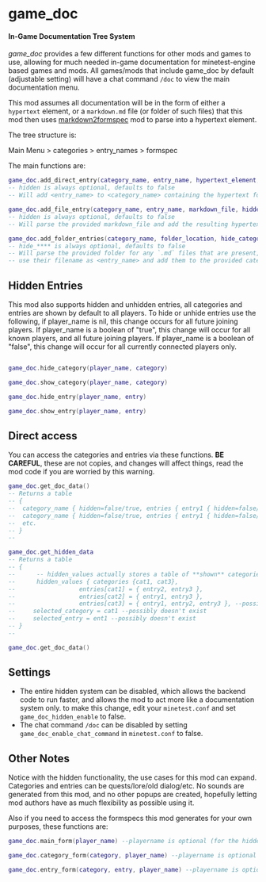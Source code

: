 # game_doc
#### In-Game Documentation Tree System


*game_doc* provides a few different functions for other mods and games to use, allowing for much needed in-game documentation for minetest-engine based games and mods. All games/mods that include game_doc by default (adjustable setting) will have a chat command `/doc` to view the main documentation menu.

This mod assumes all documentation will be in the form of either a `hypertext` element, or a `markdown.md` file (or folder of such files) that this mod then uses [markdown2formspec](https://github.com/ExeVirus/markdown2formspec) mod to parse into a hypertext element.


The tree structure is:

Main Menu \> categories \> entry_names \> formspec


The main functions are:

```lua
game_doc.add_direct_entry(category_name, entry_name, hypertext_element, hidden)
-- hidden is always optional, defaults to false
-- Will add <entry_name> to <category_name> containing the hypertext formspec element to be displayed

game_doc.add_file_entry(category_name, entry_name, markdown_file, hidden)
-- hidden is always optional, defaults to false
-- Will parse the provided markdown_file and add the resulting hypertext element to be found at <entry_name> in <category_name>

game_doc.add_folder_entries(category_name, folder_location, hide_category, hide_elements)
-- hide_**** is always optional, defaults to false
-- Will parse the provided folder for any `.md` files that are present, turn them into hypertext elements,
-- use their filename as <entry_name> and add them to the provided category. 


```

## Hidden Entries

This mod also supports hidden and unhidden entries, all categories and entries are shown by default to all players. To hide or unhide entries use the following, if player_name is nil, this change occurs for all future joining players. If player_name is a boolean of "true", this change will occur
for all known players, and all future joining players. If player_name is a boolean of "false", this change will occur for all currently connected players only. 

```lua

game_doc.hide_category(player_name, category)

game_doc.show_category(player_name, category)

game_doc.hide_entry(player_name, entry)

game_doc.show_entry(player_name, entry)

```

## Direct access

You can access the categories and entries via these functions. **BE CAREFUL**, these are not copies, and changes will affect things, read the mod code if you are worried by this warning.

```lua
game_doc.get_doc_data()
-- Returns a table 
-- {
--  category_name { hidden=false/true, entries { entry1 { hidden=false/true, hypertext }, entry2 {hidden=false/true, hypertext } }
--  category_name { hidden=false/true, entries { entry1 { hidden=false/true, hypertext }, entry2 {hidden=false/true, hypertext } }
--  etc.
-- }
--

game_doc.get_hidden_data
-- Returns a table 
-- { 
--      -- hidden_values actually stores a table of **shown** categories and entries
--      hidden_values { categories {cat1, cat3},
--                  entries[cat1] = { entry2, entry3 },
--                  entries[cat2] = { entry1, entry3 },
--                  entries[cat3] = { entry1, entry2, entry3 }, --possibly entire table doesn't exist
--     selected_category = cat1 --possibly doesn't exist
--     selected_entry = ent1 --possibly doesn't exist
-- }
--

game_doc.get_doc_data()
```

## Settings 

- The entire hidden system can be disabled, which allows the backend code to run faster, and allows the mod to act more like a documentation system only. to make this change, edit your `minetest.conf` and set `game_doc_hidden_enable` to false.
- The chat command `/doc` can be disabled by setting `game_doc_enable_chat_command` in `minetest.conf` to false.

## Other Notes

Notice with the hidden functionality, the use cases for this mod can expand. Categories and entries can be quests/lore/old dialog/etc. No sounds are generated from this mod, and no other popups are created, hopefully letting mod authors have as much flexibility as possible using it. 

Also if you need to access the formspecs this mod generates for your own purposes, these functions are:

```lua
game_doc.main_form(player_name) --playername is optional (for the hidden system)

game_doc.category_form(category, player_name) --playername is optional

game_doc.entry_form(category, entry, player_name) --playername is optional
```

